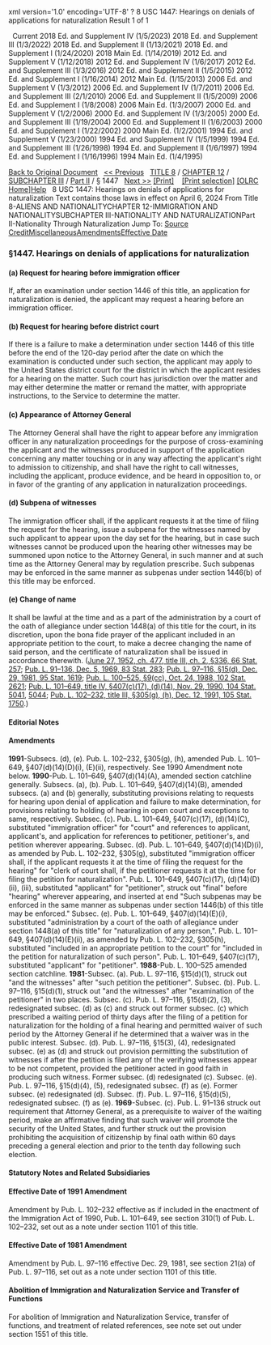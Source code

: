 xml version='1.0' encoding='UTF-8' ?
8 USC 1447: Hearings on denials of applications for naturalization
 Result 1 of 1
 
  
  Current
2018 Ed. and Supplement IV (1/5/2023)
2018 Ed. and Supplement III (1/3/2022)
2018 Ed. and Supplement II (1/13/2021)
2018 Ed. and Supplement I (1/24/2020)
2018 Main Ed. (1/14/2019)
2012 Ed. and Supplement V (1/12/2018)
2012 Ed. and Supplement IV (1/6/2017)
2012 Ed. and Supplement III (1/3/2016)
2012 Ed. and Supplement II (1/5/2015)
2012 Ed. and Supplement I (1/16/2014)
2012 Main Ed. (1/15/2013)
2006 Ed. and Supplement V (1/3/2012)
2006 Ed. and Supplement IV (1/7/2011)
2006 Ed. and Supplement III (2/1/2010)
2006 Ed. and Supplement II (1/5/2009)
2006 Ed. and Supplement I (1/8/2008)
2006 Main Ed. (1/3/2007)
2000 Ed. and Supplement V (1/2/2006)
2000 Ed. and Supplement IV (1/3/2005)
2000 Ed. and Supplement III (1/19/2004)
2000 Ed. and Supplement II (1/6/2003)
2000 Ed. and Supplement I (1/22/2002)
2000 Main Ed. (1/2/2001)
1994 Ed. and Supplement V (1/23/2000)
1994 Ed. and Supplement IV (1/5/1999)
1994 Ed. and Supplement III (1/26/1998)
1994 Ed. and Supplement II (1/6/1997)
1994 Ed. and Supplement I (1/16/1996)
1994 Main Ed. (1/4/1995)
  
 
  
[Back to Original Document](/view.xhtml;jsessionid=E936615872DF310A05A6D1DD8FA28441)
 
[<< Previous](#)
  
 [TITLE 8](/view.xhtml;jsessionid=E936615872DF310A05A6D1DD8FA28441?req=granuleid%3AUSC-prelim-title8&saved=%7CZ3JhbnVsZWlkOlVTQy1wcmVsaW0tdGl0bGU4LXNlY3Rpb24xNDQ3%7C%7C%7C0%7Cfalse%7Cprelim&edition=prelim) / [CHAPTER 12](/view.xhtml;jsessionid=E936615872DF310A05A6D1DD8FA28441?req=granuleid%3AUSC-prelim-title8-chapter12&saved=%7CZ3JhbnVsZWlkOlVTQy1wcmVsaW0tdGl0bGU4LXNlY3Rpb24xNDQ3%7C%7C%7C0%7Cfalse%7Cprelim&edition=prelim) / [SUBCHAPTER III](/view.xhtml;jsessionid=E936615872DF310A05A6D1DD8FA28441?req=granuleid%3AUSC-prelim-title8-chapter12-subchapter3&saved=%7CZ3JhbnVsZWlkOlVTQy1wcmVsaW0tdGl0bGU4LXNlY3Rpb24xNDQ3%7C%7C%7C0%7Cfalse%7Cprelim&edition=prelim) / [Part II](/view.xhtml;jsessionid=E936615872DF310A05A6D1DD8FA28441?req=granuleid%3AUSC-prelim-title8-chapter12-subchapter3-part2&saved=%7CZ3JhbnVsZWlkOlVTQy1wcmVsaW0tdGl0bGU4LXNlY3Rpb24xNDQ3%7C%7C%7C0%7Cfalse%7Cprelim&edition=prelim) / § 1447
  
 [Next >>](#)
[[Print]](#)
   
 [[Print selection]](#)
[[OLRC Home]](/browse.xhtml;jsessionid=E936615872DF310A05A6D1DD8FA28441)[Help](/navHelp.xhtml;jsessionid=E936615872DF310A05A6D1DD8FA28441)
 
8 USC 1447: Hearings on denials of applications for naturalization
Text contains those laws in effect on April 6, 2024
From Title 8-ALIENS AND NATIONALITYCHAPTER 12-IMMIGRATION AND NATIONALITYSUBCHAPTER III-NATIONALITY AND NATURALIZATIONPart II-Nationality Through Naturalization
Jump To: [Source Credit](#sourcecredit)[Miscellaneous](#miscellaneous-note)[Amendments](#amendment-note)[Effective Date](#effectivedate-amendment-note)
### §1447. Hearings on denials of applications for naturalization
#### (a) Request for hearing before immigration officer
If, after an examination under section 1446 of this title, an application for naturalization is denied, the applicant may request a hearing before an immigration officer.
#### (b) Request for hearing before district court
If there is a failure to make a determination under section 1446 of this title before the end of the 120-day period after the date on which the examination is conducted under such section, the applicant may apply to the United States district court for the district in which the applicant resides for a hearing on the matter. Such court has jurisdiction over the matter and may either determine the matter or remand the matter, with appropriate instructions, to the Service to determine the matter.
#### (c) Appearance of Attorney General
The Attorney General shall have the right to appear before any immigration officer in any naturalization proceedings for the purpose of cross-examining the applicant and the witnesses produced in support of the application concerning any matter touching or in any way affecting the applicant's right to admission to citizenship, and shall have the right to call witnesses, including the applicant, produce evidence, and be heard in opposition to, or in favor of the granting of any application in naturalization proceedings.
#### (d) Subpena of witnesses
The immigration officer shall, if the applicant requests it at the time of filing the request for the hearing, issue a subpena for the witnesses named by such applicant to appear upon the day set for the hearing, but in case such witnesses cannot be produced upon the hearing other witnesses may be summoned upon notice to the Attorney General, in such manner and at such time as the Attorney General may by regulation prescribe. Such subpenas may be enforced in the same manner as subpenas under section 1446(b) of this title may be enforced.
#### (e) Change of name
It shall be lawful at the time and as a part of the administration by a court of the oath of allegiance under section 1448(a) of this title for the court, in its discretion, upon the bona fide prayer of the applicant included in an appropriate petition to the court, to make a decree changing the name of said person, and the certificate of naturalization shall be issued in accordance therewith.
([June 27, 1952, ch. 477, title III, ch. 2, §336, 66 Stat. 257](/statviewer.htm?volume=66&page=257); [Pub. L. 91–136, Dec. 5, 1969, 83 Stat. 283](/statviewer.htm?volume=83&page=283); [Pub. L. 97–116, §15(d), Dec. 29, 1981, 95 Stat. 1619](/statviewer.htm?volume=95&page=1619); [Pub. L. 100–525, §9(cc), Oct. 24, 1988, 102 Stat. 2621](/statviewer.htm?volume=102&page=2621); [Pub. L. 101–649, title IV, §407(c)(17), (d)(14), Nov. 29, 1990, 104 Stat. 5041](/statviewer.htm?volume=104&page=5041), [5044](/statviewer.htm?volume=104&page=5044); [Pub. L. 102–232, title III, §305(g), (h), Dec. 12, 1991, 105 Stat. 1750](/statviewer.htm?volume=105&page=1750).)
  
#### **Editorial Notes**
#### Amendments
**1991**-Subsecs. (d), (e). Pub. L. 102–232, §305(g), (h), amended Pub. L. 101–649, §407(d)(14)(D)(i), (E)(ii), respectively. See 1990 Amendment note below.
**1990**-Pub. L. 101–649, §407(d)(14)(A), amended section catchline generally.
Subsecs. (a), (b). Pub. L. 101–649, §407(d)(14)(B), amended subsecs. (a) and (b) generally, substituting provisions relating to requests for hearing upon denial of application and failure to make determination, for provisions relating to holding of hearing in open court and exceptions to same, respectively.
Subsec. (c). Pub. L. 101–649, §407(c)(17), (d)(14)(C), substituted "immigration officer" for "court" and references to applicant, applicant's, and application for references to petitioner, petitioner's, and petition wherever appearing.
Subsec. (d). Pub. L. 101–649, §407(d)(14)(D)(i), as amended by Pub. L. 102–232, §305(g), substituted "immigration officer shall, if the applicant requests it at the time of filing the request for the hearing" for "clerk of court shall, if the petitioner requests it at the time for filing the petition for naturalization".
Pub. L. 101–649, §407(c)(17), (d)(14)(D)(ii), (iii), substituted "applicant" for "petitioner", struck out "final" before "hearing" wherever appearing, and inserted at end "Such subpenas may be enforced in the same manner as subpenas under section 1446(b) of this title may be enforced."
Subsec. (e). Pub. L. 101–649, §407(d)(14)(E)(i), substituted "administration by a court of the oath of allegiance under section 1448(a) of this title" for "naturalization of any person,".
Pub. L. 101–649, §407(d)(14)(E)(ii), as amended by Pub. L. 102–232, §305(h), substituted "included in an appropriate petition to the court" for "included in the petition for naturalization of such person".
Pub. L. 101–649, §407(c)(17), substituted "applicant" for "petitioner".
**1988**-Pub. L. 100–525 amended section catchline.
**1981**-Subsec. (a). Pub. L. 97–116, §15(d)(1), struck out "and the witnesses" after "such petition the petitioner".
Subsec. (b). Pub. L. 97–116, §15(d)(1), struck out "and the witnesses" after "examination of the petitioner" in two places.
Subsec. (c). Pub. L. 97–116, §15(d)(2), (3), redesignated subsec. (d) as (c) and struck out former subsec. (c) which prescribed a waiting period of thirty days after the filing of a petition for naturalization for the holding of a final hearing and permitted waiver of such period by the Attorney General if he determined that a waiver was in the public interest.
Subsec. (d). Pub. L. 97–116, §15(3), (4), redesignated subsec. (e) as (d) and struck out provision permitting the substitution of witnesses if after the petition is filed any of the verifying witnesses appear to be not competent, provided the petitioner acted in good faith in producing such witness. Former subsec. (d) redesignated (c).
Subsec. (e). Pub. L. 97–116, §15(d)(4), (5), redesignated subsec. (f) as (e). Former subsec. (e) redesignated (d).
Subsec. (f). Pub. L. 97–116, §15(d)(5), redesignated subsec. (f) as (e).
**1969**-Subsec. (c). Pub. L. 91–136 struck out requirement that Attorney General, as a prerequisite to waiver of the waiting period, make an affirmative finding that such waiver will promote the security of the United States, and further struck out the provision prohibiting the acquisition of citizenship by final oath within 60 days preceding a general election and prior to the tenth day following such election.
  
#### **Statutory Notes and Related Subsidiaries**
#### Effective Date of 1991 Amendment
Amendment by Pub. L. 102–232 effective as if included in the enactment of the Immigration Act of 1990, Pub. L. 101–649, see section 310(1) of Pub. L. 102–232, set out as a note under section 1101 of this title.
#### Effective Date of 1981 Amendment
Amendment by Pub. L. 97–116 effective Dec. 29, 1981, see section 21(a) of Pub. L. 97–116, set out as a note under section 1101 of this title.
#### Abolition of Immigration and Naturalization Service and Transfer of Functions
For abolition of Immigration and Naturalization Service, transfer of functions, and treatment of related references, see note set out under section 1551 of this title.
